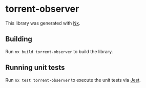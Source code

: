 # torrent-observer

This library was generated with [Nx](https://nx.dev).

## Building

Run `nx build torrent-observer` to build the library.

## Running unit tests

Run `nx test torrent-observer` to execute the unit tests via [Jest](https://jestjs.io).
